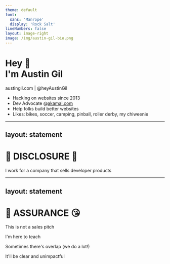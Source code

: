 ```yaml
---
theme: default
font:
  sans: 'Manrope'
  display: 'Rock Salt'
lineNumbers: false
layout: image-right
image: /img/austin-gil-bio.png
---
```


<h1 class="text-4xl mt-8">Hey 👋<br>I'm Austin Gil</h1>
<p class="mt-0">austingil.com | <logos-twitter/>@heyAustinGil</p>

<div class="text-1.25rem mt-10">

- Hacking on websites since 2013
- Dev Advocate @<a href="https://akamai.com">akamai.com</a>
- Help folks build better websites
- Likes: bikes, soccer, camping, pinball, roller derby, my chiweenie
</div>

---
layout: statement
---

# 🚧 DISCLOSURE 🚧

I work for a company that sells developer products

---
layout: statement
---

# 🤝 ASSURANCE 😘

This is not a sales pitch

I'm here to teach

Sometimes there's overlap (we do a lot!)

It'll be clear and unimpactful
